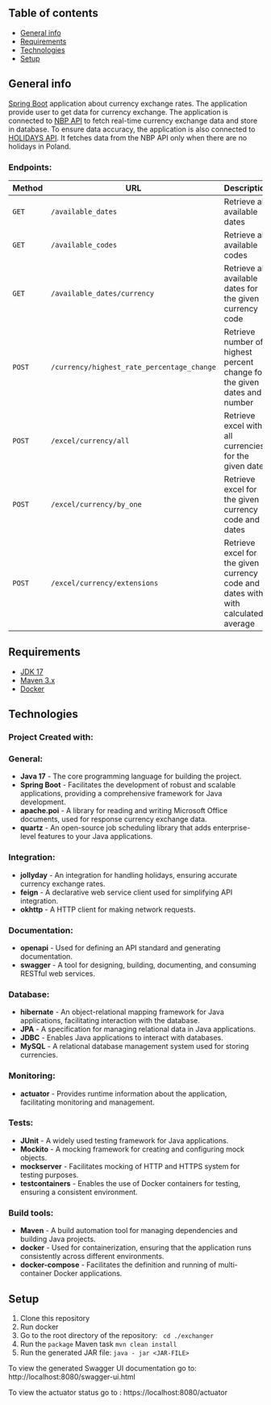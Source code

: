 ## Table of contents

* [General info](#General-info)
* [Requirements](#Requirements)
* [Technologies](#Technologies)
* [Setup](#Setup)

## General info

[Spring Boot](http://projects.spring.io/spring-boot/) application about currency exchange rates. The application provide
user to get data for currency exchange.
The application is connected to [NBP API](http://api.nbp.pl) to fetch real-time currency exchange data and store in
database. To ensure data accuracy, the application is also connected to [HOLIDAYS API](https://date.nager.at/Api). It
fetches data from the NBP API only when there are no holidays in Poland.

### Endpoints: </br>

| Method | URL                                        | Description                                                                       |
|--------|--------------------------------------------|-----------------------------------------------------------------------------------|
| `GET`  | `/available_dates`                         | Retrieve all available dates                                                      |
| `GET`  | `/available_codes`                         | Retrieve all available codes                                                      |
| `GET`  | `/available_dates/currency`                | Retrieve all available dates for the given currency code                          |
| `POST` | `/currency/highest_rate_percentage_change` | Retrieve number of highest percent change for the given dates and number          |
| `POST` | `/excel/currency/all`                      | Retrieve excel with all currencies for the given dates                            |
| `POST` | `/excel/currency/by_one`                   | Retrieve excel for the given currency code and dates                              |
| `POST` | `/excel/currency/extensions`               | Retrieve excel for the given currency code and dates with with calculated average |

## Requirements

* [JDK 17](https://www.oracle.com/java/technologies/downloads/#java17)
* [Maven 3.x](https://maven.apache.org/index.html)
* [Docker](https://www.docker.com/products/docker-desktop/)

## Technologies

### Project Created with:  </br>

### General:

* **Java 17** - The core programming language for building the project.
* **Spring Boot** - Facilitates the development of robust and scalable applications, providing a comprehensive framework
  for Java development.
* **apache.poi** - A library for reading and writing Microsoft Office documents, used for response currency exchange
  data.
* **quartz** - An open-source job scheduling library that adds enterprise-level features to your Java applications.

### Integration:

* **jollyday** - An integration for handling holidays, ensuring accurate currency exchange rates.
* **feign** - A declarative web service client used for simplifying API integration.
* **okhttp** - A HTTP client for making network requests.

### Documentation:

* **openapi** - Used for defining an API standard and generating documentation.
* **swagger** - A tool for designing, building, documenting, and consuming RESTful web services.

### Database:

* **hibernate** - An object-relational mapping framework for Java applications, facilitating interaction with the
  database.
* **JPA** - A specification for managing relational data in Java applications.
* **JDBC** - Enables Java applications to interact with databases.
* **MySQL** - A relational database management system used for storing currencies.

### Monitoring:

* **actuator** - Provides runtime information about the application, facilitating monitoring and management.

### Tests:

* **JUnit** - A widely used testing framework for Java applications.
* **Mockito** - A mocking framework for creating and configuring mock objects.
* **mockserver** - Facilitates mocking of HTTP and HTTPS system for testing purposes.
* **testcontainers** - Enables the use of Docker containers for testing, ensuring a consistent environment.

### Build tools:

* **Maven** - A build automation tool for managing dependencies and building Java projects.
* **docker** - Used for containerization, ensuring that the application runs consistently across different environments.
* **docker-compose** - Facilitates the definition and running of multi-container Docker applications.

## Setup

1. Clone this repository
2. Run docker
3. Go to the root directory of the repository: ``` cd ./exchanger```
4. Run the ```package``` Maven task ```mvn clean install```
5. Run the generated JAR file: ```java - jar <JAR-FILE>```

To view the generated Swagger UI documentation go to: http://localhost:8080/swagger-ui.html

To view the actuator status go to : https://localhost:8080/actuator
